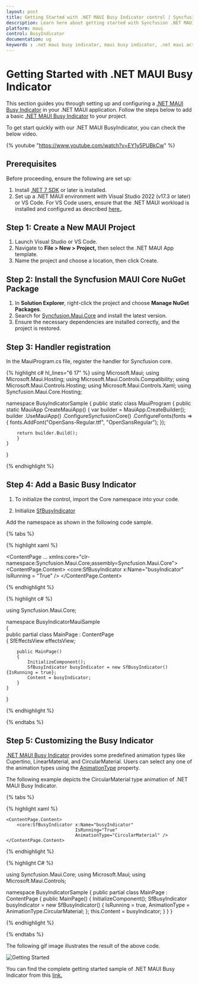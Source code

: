 ```yaml
---
layout: post
title: Getting Started with .NET MAUI Busy Indicator control | Syncfusion
description: Learn here about getting started with Syncfusion .NET MAUI Busy Indicator (SfBusyIndicator) control, its elements, and more.
platform: maui
control: BusyIndicator
documentation: ug
keywords : .net maui busy indicator, maui busy indicator, .net maui activity indicator, maui activity indicator, .net maui loading indicator, maui loading indicator.
---
```


# Getting Started with .NET MAUI Busy Indicator

This section guides you through setting up and configuring a
[.NET MAUI Busy Indicator](https://help.syncfusion.com/cr/maui/Syncfusion.Maui.Core.SfBusyIndicator.html?tabs=tabid-1)
in your .NET MAUI application. Follow the steps below to add a basic
[.NET MAUI Busy Indicator](https://help.syncfusion.com/cr/maui/Syncfusion.Maui.Core.SfBusyIndicator.html?tabs=tabid-1)
to your project.

To get start quickly with our .NET MAUI BusyIndicator, you can check the below video.

{% youtube "https://www.youtube.com/watch?v=EY1y5PUBkCw" %}

## Prerequisites
Before proceeding, ensure the following are set up:

1. Install [.NET 7 SDK](https://dotnet.microsoft.com/en-us/download/dotnet/7.0) or later is installed.
2. Set up a .NET MAUI environment with Visual Studio 2022 (v17.3 or later) or VS Code. For VS Code users, ensure that the .NET MAUI workload is installed and configured as described [here.](https://learn.microsoft.com/en-us/dotnet/maui/get-started/installation?view=net-maui-8.0&tabs=visual-studio-code).

## Step 1: Create a New MAUI Project

1. Launch Visual Studio or VS Code.
2. Navigate to **File > New > Project,** then select the .NET MAUI App template.
3. Name the project and choose a location, then click Create.

## Step 2: Install the Syncfusion MAUI Core NuGet Package

1.  In **Solution Explorer**, right-click the project and choose **Manage NuGet Packages**.
2.  Search for [Syncfusion.Maui.Core](https://www.nuget.org/packages/Syncfusion.Maui.Core/) and install the latest version.
3.  Ensure the necessary dependencies are installed correctly, and the project is restored.

## Step 3: Handler registration 

In the MauiProgram.cs file, register the handler for Syncfusion core.

{% highlight c# hl_lines="6 17" %}
using Microsoft.Maui;
using Microsoft.Maui.Hosting;
using Microsoft.Maui.Controls.Compatibility;
using Microsoft.Maui.Controls.Hosting;
using Microsoft.Maui.Controls.Xaml;
using Syncfusion.Maui.Core.Hosting;

namespace BusyIndicatorSample
{
    public static class MauiProgram
    {
    public static MauiApp CreateMauiApp()
    {
        var builder = MauiApp.CreateBuilder();
        builder
        .UseMauiApp<App>()
        .ConfigureSyncfusionCore() 
        .ConfigureFonts(fonts =>
        {
            fonts.AddFont("OpenSans-Regular.ttf", "OpenSansRegular");
        });

        return builder.Build();
        }      
    }
}     

{% endhighlight %} 

## Step 4: Add a Basic Busy Indicator

1. To initialize the control, import the Core namespace into your code.

2. Initialize [SfBusyIndicator](https://help.syncfusion.com/cr/maui/Syncfusion.Maui.Core.SfBusyIndicator.html?tabs=tabid-1)

Add the namespace as shown in the following code sample.

{% tabs %}

{% highlight xaml %}

<ContentPage 
            ...
            xmlns:core="clr-namespace:Syncfusion.Maui.Core;assembly=Syncfusion.Maui.Core">
    <ContentPage.Content> 
	 	<core:SfBusyIndicator x:Name="busyIndicator"
                          IsRunning = "True" />
	</ContentPage.Content> 
</ContentPage>
	
{% endhighlight %}

{% highlight c# %}

using Syncfusion.Maui.Core;

namespace BusyIndicatorMauiSample   
{  
	public partial class MainPage : ContentPage                  
	{ 
	    SfEffectsView effectsView;

		public MainPage()   
		{   
			InitializeComponent();       
			SfBusyIndicator busyIndicator = new SfBusyIndicator(){IsRunning = true};
            Content = busyIndicator;   
		}  
	}  
}  

{% endhighlight %}

{% endtabs %}

## Step 5: Customizing the Busy Indicator

[.NET MAUI Busy Indicator](https://help.syncfusion.com/cr/maui/Syncfusion.Maui.Core.SfBusyIndicator.html?tabs=tabid-1) provides some predefined animation types like Cupertino, LinearMaterial, and CircularMaterial. Users can select any one of the animation types using the [AnimationType](https://help.syncfusion.com/cr/maui/Syncfusion.Maui.Core.SfBusyIndicator.html#Syncfusion_Maui_Core_SfBusyIndicator_AnimationType) property.

The following example depicts the CircularMaterial type animation of .NET  MAUI Busy Indicator.

{% tabs %}

{% highlight xaml %}

<?xml version="1.0" encoding="utf-8" ?>
<ContentPage xmlns="http://schemas.microsoft.com/dotnet/2021/maui"
        xmlns:x="http://schemas.microsoft.com/winfx/2009/xaml"
        xmlns:core="clr-namespace:Syncfusion.Maui.Core;assembly=Syncfusion.Maui.Core"
        x:Class="BusyIndicatorSample.MainPage">

    <ContentPage.Content>
        <core:SfBusyIndicator x:Name="busyIndicator"
                              IsRunning="True"
                              AnimationType="CircularMaterial" />
    </ContentPage.Content>
</ContentPage>

{% endhighlight %}

{% highlight C# %}

using Syncfusion.Maui.Core;
using Microsoft.Maui;
using Microsoft.Maui.Controls;

namespace BusyIndicatorSample
{
    public partial class MainPage : ContentPage
    {
        public MainPage()
        {
            InitializeComponent();
            SfBusyIndicator busyIndicator = new SfBusyIndicator()
            {
                IsRunning = true,
                AnimationType = AnimationType.CircularMaterial;
            };
        this.Content = busyIndicator;
        }
    }
}

{% endhighlight %}

{% endtabs %}

The following gif image illustrates the result of the above code.

![Getting Started](Images/GettingStarted/CircularMaterial.gif)

You can find the complete getting started sample of .NET MAUI Busy Indicator from this [link.](https://github.com/SyncfusionExamples/maui-busyindicator-samples)

